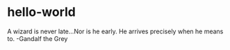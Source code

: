 # hello-world
A wizard is never late...Nor is he early. He arrives precisely when he means to.
-Gandalf the Grey
